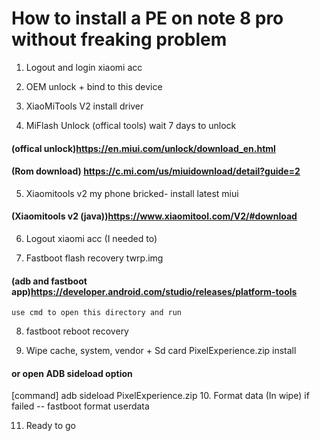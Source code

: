# How to install a PE on note 8 pro without freaking problem

1.  Logout and login xiaomi acc

2.  OEM unlock + bind to this device

3.  XiaoMiTools V2 install driver

4.  MiFlash Unlock (offical tools) wait 7 days to unlock
#### (offical unlock)https://en.miui.com/unlock/download_en.html
#### (Rom download) https://c.mi.com/us/miuidownload/detail?guide=2
5.  Xiaomitools v2 my phone bricked- install latest miui
#### (Xiaomitools v2 (java))https://www.xiaomitool.com/V2/#download
6.  Logout xiaomi acc (I needed to)

7.  Fastboot flash recovery twrp.img
#### (adb and fastboot app)https://developer.android.com/studio/releases/platform-tools
    use cmd to open this directory and run
8.  fastboot reboot recovery

9.  Wipe cache, system, vendor + Sd card PixelExperience.zip install
#### or open ADB sideload option
   [command] adb sideload PixelExperience.zip
10. Format data (In wipe) if failed \-- fastboot format userdata

11. Ready to go
